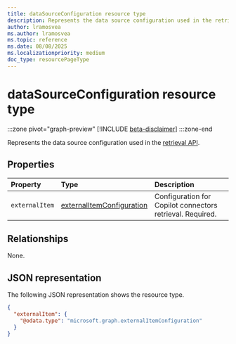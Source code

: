 ```yaml
---
title: dataSourceConfiguration resource type
description: Represents the data source configuration used in the retrieval API.
author: lramosvea
ms.author: lramosvea
ms.topic: reference
ms.date: 08/08/2025
ms.localizationpriority: medium
doc_type: resourcePageType
---
```


# dataSourceConfiguration resource type

:::zone pivot="graph-preview"
[!INCLUDE [beta-disclaimer](../../../includes/beta-disclaimer.md)]
:::zone-end

Represents the data source configuration used in the [retrieval API](../copilotroot-retrieval.md).

## Properties

| Property       | Type                                                      | Description                                               |
|:---------------|:----------------------------------------------------------|:----------------------------------------------------------|
| `externalItem` | [externalItemConfiguration](externalItemConfiguration.md) | Configuration for Copilot connectors retrieval. Required. |

## Relationships

None.

## JSON representation

The following JSON representation shows the resource type.

```json
{
  "externalItem": {
    "@odata.type": "microsoft.graph.externalItemConfiguration"
  }
}
```
